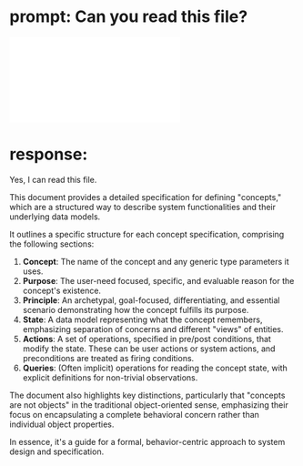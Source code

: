 # prompt: Can you read this file?

![@](../background/concept-specifications.md)
# response:

Yes, I can read this file.

This document provides a detailed specification for defining "concepts," which are a structured way to describe system functionalities and their underlying data models.

It outlines a specific structure for each concept specification, comprising the following sections:

1.  **Concept**: The name of the concept and any generic type parameters it uses.
2.  **Purpose**: The user-need focused, specific, and evaluable reason for the concept's existence.
3.  **Principle**: An archetypal, goal-focused, differentiating, and essential scenario demonstrating how the concept fulfills its purpose.
4.  **State**: A data model representing what the concept remembers, emphasizing separation of concerns and different "views" of entities.
5.  **Actions**: A set of operations, specified in pre/post conditions, that modify the state. These can be user actions or system actions, and preconditions are treated as firing conditions.
6.  **Queries**: (Often implicit) operations for reading the concept state, with explicit definitions for non-trivial observations.

The document also highlights key distinctions, particularly that "concepts are not objects" in the traditional object-oriented sense, emphasizing their focus on encapsulating a complete behavioral concern rather than individual object properties.

In essence, it's a guide for a formal, behavior-centric approach to system design and specification.